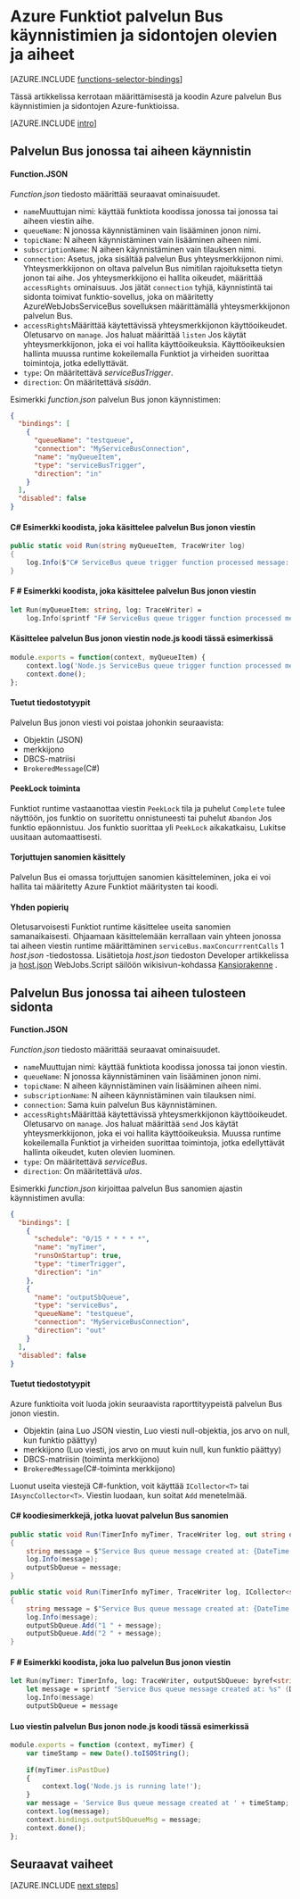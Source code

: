 <properties
    pageTitle="Azure Funktiot palvelun Bus käynnistimien ja sidontojen | Microsoft Azure"
    description="Tietoja Azure palvelun Bus käynnistimien ja sidontojen käyttämisestä Azure-funktiot."
    services="functions"
    documentationCenter="na"
    authors="christopheranderson"
    manager="erikre"
    editor=""
    tags=""
    keywords="Azure toimii, Funktiot, tapahtuman käsittelyn dynaaminen Laske serverless arkkitehtuuri"/>

<tags
    ms.service="functions"
    ms.devlang="multiple"
    ms.topic="reference"
    ms.tgt_pltfrm="multiple"
    ms.workload="na"
    ms.date="08/22/2016"
    ms.author="chrande; glenga"/>

# <a name="azure-functions-service-bus-triggers-and-bindings-for-queues-and-topics"></a>Azure Funktiot palvelun Bus käynnistimien ja sidontojen olevien ja aiheet

[AZURE.INCLUDE [functions-selector-bindings](../../includes/functions-selector-bindings.md)]

Tässä artikkelissa kerrotaan määrittämisestä ja koodin Azure palvelun Bus käynnistimien ja sidontojen Azure-funktioissa. 

[AZURE.INCLUDE [intro](../../includes/functions-bindings-intro.md)] 

## <a id="sbtrigger"></a>Palvelun Bus jonossa tai aiheen käynnistin

#### <a name="functionjson"></a>Function.JSON

*Function.json* tiedosto määrittää seuraavat ominaisuudet.

- `name`Muuttujan nimi: käyttää funktiota koodissa jonossa tai jonossa tai aiheen viestin aihe. 
- `queueName`: N jonossa käynnistäminen vain lisääminen jonon nimi.
- `topicName`: N aiheen käynnistäminen vain lisääminen aiheen nimi.
- `subscriptionName`: N aiheen käynnistäminen vain tilauksen nimi.
- `connection`: Asetus, joka sisältää palvelun Bus yhteysmerkkijonon nimi. Yhteysmerkkijonon on oltava palvelun Bus nimitilan rajoituksetta tietyn jonon tai aihe. Jos yhteysmerkkijono ei hallita oikeudet, määrittää `accessRights` ominaisuus. Jos jätät `connection` tyhjä, käynnistintä tai sidonta toimivat funktio-sovellus, joka on määritetty AzureWebJobsServiceBus sovelluksen määrittämällä yhteysmerkkijonon palvelun Bus.
- `accessRights`Määrittää käytettävissä yhteysmerkkijonon käyttöoikeudet. Oletusarvo on `manage`. Jos haluat määrittää `listen` Jos käytät yhteysmerkkijonon, joka ei voi hallita käyttöoikeuksia. Käyttöoikeuksien hallinta muussa runtime kokeilemalla Funktiot ja virheiden suorittaa toimintoja, jotka edellyttävät.
- `type`: On määritettävä *serviceBusTrigger*.
- `direction`: On määritettävä *sisään*. 

Esimerkki *function.json* palvelun Bus jonon käynnistimen:

```json
{
  "bindings": [
    {
      "queueName": "testqueue",
      "connection": "MyServiceBusConnection",
      "name": "myQueueItem",
      "type": "serviceBusTrigger",
      "direction": "in"
    }
  ],
  "disabled": false
}
```

#### <a name="c-code-example-that-processes-a-service-bus-queue-message"></a>C# Esimerkki koodista, joka käsittelee palvelun Bus jonon viestin

```csharp
public static void Run(string myQueueItem, TraceWriter log)
{
    log.Info($"C# ServiceBus queue trigger function processed message: {myQueueItem}");
}
```

#### <a name="f-code-example-that-processes-a-service-bus-queue-message"></a>F # Esimerkki koodista, joka käsittelee palvelun Bus jonon viestin

```fsharp
let Run(myQueueItem: string, log: TraceWriter) =
    log.Info(sprintf "F# ServiceBus queue trigger function processed message: %s" myQueueItem)
```

#### <a name="nodejs-code-example-that-processes-a-service-bus-queue-message"></a>Käsittelee palvelun Bus jonon viestin node.js koodi tässä esimerkissä

```javascript
module.exports = function(context, myQueueItem) {
    context.log('Node.js ServiceBus queue trigger function processed message', myQueueItem);
    context.done();
};
```

#### <a name="supported-types"></a>Tuetut tiedostotyypit

Palvelun Bus jonon viesti voi poistaa johonkin seuraavista:

* Objektin (JSON)
* merkkijono
* DBCS-matriisi 
* `BrokeredMessage`(C#) 

#### <a id="sbpeeklock"></a>PeekLock toiminta

Funktiot runtime vastaanottaa viestin `PeekLock` tila ja puhelut `Complete` tulee näyttöön, jos funktio on suoritettu onnistuneesti tai puhelut `Abandon` Jos funktio epäonnistuu. Jos funktio suorittaa yli `PeekLock` aikakatkaisu, Lukitse uusitaan automaattisesti.

#### <a id="sbpoison"></a>Torjuttujen sanomien käsittely

Palvelun Bus ei omassa torjuttujen sanomien käsitteleminen, joka ei voi hallita tai määritetty Azure Funktiot määritysten tai koodi. 

#### <a id="sbsinglethread"></a>Yhden popierių

Oletusarvoisesti Funktiot runtime käsittelee useita sanomien samanaikaisesti. Ohjaamaan käsittelemään kerrallaan vain yhteen jonossa tai aiheen viestin runtime määrittäminen `serviceBus.maxConcurrrentCalls` 1 *host.json* -tiedostossa. Lisätietoja *host.json* tiedoston Developer artikkelissa ja [host.json](https://github.com/Azure/azure-webjobs-sdk-script/wiki/host.json) WebJobs.Script säilöön wikisivun-kohdassa [Kansiorakenne](functions-reference.md#folder-structure) .

## <a id="sboutput"></a>Palvelun Bus jonossa tai aiheen tulosteen sidonta

#### <a name="functionjson"></a>Function.JSON

*Function.json* tiedosto määrittää seuraavat ominaisuudet.

- `name`Muuttujan nimi: käyttää funktiota koodissa jonossa tai jonon viestin. 
- `queueName`: N jonossa käynnistäminen vain lisääminen jonon nimi.
- `topicName`: N aiheen käynnistäminen vain lisääminen aiheen nimi.
- `subscriptionName`: N aiheen käynnistäminen vain tilauksen nimi.
- `connection`: Sama kuin palvelun Bus käynnistäminen.
- `accessRights`Määrittää käytettävissä yhteysmerkkijonon käyttöoikeudet. Oletusarvo on `manage`. Jos haluat määrittää `send` Jos käytät yhteysmerkkijonon, joka ei voi hallita käyttöoikeuksia. Muussa runtime kokeilemalla Funktiot ja virheiden suorittaa toimintoja, jotka edellyttävät hallinta oikeudet, kuten olevien luominen.
- `type`: On määritettävä *serviceBus*.
- `direction`: On määritettävä *ulos*. 

Esimerkki *function.json* kirjoittaa palvelun Bus sanomien ajastin käynnistimen avulla:

```JSON
{
  "bindings": [
    {
      "schedule": "0/15 * * * * *",
      "name": "myTimer",
      "runsOnStartup": true,
      "type": "timerTrigger",
      "direction": "in"
    },
    {
      "name": "outputSbQueue",
      "type": "serviceBus",
      "queueName": "testqueue",
      "connection": "MyServiceBusConnection",
      "direction": "out"
    }
  ],
  "disabled": false
}
``` 

#### <a name="supported-types"></a>Tuetut tiedostotyypit

Azure funktioita voit luoda jokin seuraavista raporttityypeistä palvelun Bus jonon viestin.

* Objektin (aina Luo JSON viestin, Luo viesti null-objektia, jos arvo on null, kun funktio päättyy)
* merkkijono (Luo viesti, jos arvo on muut kuin null, kun funktio päättyy)
* DBCS-matriisin (toiminta merkkijono) 
* `BrokeredMessage`(C#-toiminta merkkijono)

Luonut useita viestejä C#-funktion, voit käyttää `ICollector<T>` tai `IAsyncCollector<T>`. Viestin luodaan, kun soitat `Add` menetelmää.

#### <a name="c-code-examples-that-create-service-bus-queue-messages"></a>C# koodiesimerkkejä, jotka luovat palvelun Bus sanomien

```csharp
public static void Run(TimerInfo myTimer, TraceWriter log, out string outputSbQueue)
{
    string message = $"Service Bus queue message created at: {DateTime.Now}";
    log.Info(message); 
    outputSbQueue = message;
}
```

```csharp
public static void Run(TimerInfo myTimer, TraceWriter log, ICollector<string> outputSbQueue)
{
    string message = $"Service Bus queue message created at: {DateTime.Now}";
    log.Info(message); 
    outputSbQueue.Add("1 " + message);
    outputSbQueue.Add("2 " + message);
}
```

#### <a name="f-code-example-that-creates-a-service-bus-queue-message"></a>F # Esimerkki koodista, joka luo palvelun Bus jonon viestin

```fsharp
let Run(myTimer: TimerInfo, log: TraceWriter, outputSbQueue: byref<string>) =
    let message = sprintf "Service Bus queue message created at: %s" (DateTime.Now.ToString())
    log.Info(message)
    outputSbQueue = message
```

#### <a name="nodejs-code-example-that-creates-a-service-bus-queue-message"></a>Luo viestin palvelun Bus jonon node.js koodi tässä esimerkissä

```javascript
module.exports = function (context, myTimer) {
    var timeStamp = new Date().toISOString();
    
    if(myTimer.isPastDue)
    {
        context.log('Node.js is running late!');
    }
    var message = 'Service Bus queue message created at ' + timeStamp;
    context.log(message);   
    context.bindings.outputSbQueueMsg = message;
    context.done();
};
```

## <a name="next-steps"></a>Seuraavat vaiheet

[AZURE.INCLUDE [next steps](../../includes/functions-bindings-next-steps.md)] 
